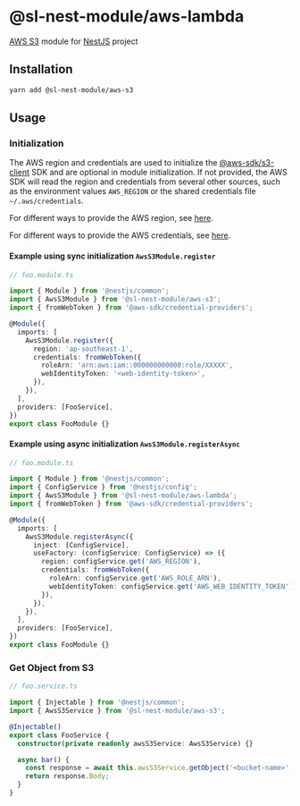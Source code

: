# @sl-nest-module/aws-lambda

[AWS S3](https://aws.amazon.com/s3/) module for [NestJS](https://docs.nestjs.com/) project

## Installation

```sh
yarn add @sl-nest-module/aws-s3
```

## Usage

### Initialization

The AWS region and credentials are used to initialize the [@aws-sdk/s3-client](https://www.npmjs.com/package/@aws-sdk/client-s3) SDK and are optional in module initialization. If not provided, the AWS SDK will read the region and credentials from several other sources, such as the environment values `AWS_REGION` or the shared credentials file `~/.aws/credentials`.

For different ways to provide the AWS region, see [here](https://docs.aws.amazon.com/sdk-for-javascript/v2/developer-guide/setting-region.html).

For different ways to provide the AWS credentials, see [here](https://docs.aws.amazon.com/sdk-for-javascript/v2/developer-guide/setting-credentials-node.html).

#### Example using sync initialization `AwsS3Module.register`

```typescript
// foo.module.ts

import { Module } from '@nestjs/common';
import { AwsS3Module } from '@sl-nest-module/aws-s3';
import { fromWebToken } from '@aws-sdk/credential-providers';

@Module({
  imports: [
    AwsS3Module.register({
      region: 'ap-southeast-1',
      credentials: fromWebToken({
        roleArn: 'arn:aws:iam::000000000000:role/XXXXX',
        webIdentityToken: '<web-identity-token>',
      }),
    }),
  ],
  providers: [FooService],
})
export class FooModule {}
```

#### Example using async initialization `AwsS3Module.registerAsync`

```typescript
// foo.module.ts

import { Module } from '@nestjs/common';
import { ConfigService } from '@nestjs/config';
import { AwsS3Module } from '@sl-nest-module/aws-lambda';
import { fromWebToken } from '@aws-sdk/credential-providers';

@Module({
  imports: [
    AwsS3Module.registerAsync({
      inject: [ConfigService],
      useFactory: (configService: ConfigService) => ({
        region: configService.get('AWS_REGION'),
        credentials: fromWebToken({
          roleArn: configService.get('AWS_ROLE_ARN'),
          webIdentityToken: configService.get('AWS_WEB_IDENTITY_TOKEN'),
        }),
      }),
    }),
  ],
  providers: [FooService],
})
export class FooModule {}
```

### Get Object from S3

```typescript
// foo.service.ts

import { Injectable } from '@nestjs/common';
import { AwsS3Service } from '@sl-nest-module/aws-s3';

@Injectable()
export class FooService {
  constructor(private readonly awsS3Service: AwsS3Service) {}

  async bar() {
    const response = await this.awsS3Service.getObject('<bucket-name>', '<object-key>');
    return response.Body;
  }
}
```
